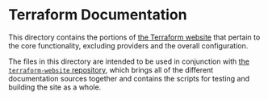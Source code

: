# Terraform Documentation

This directory contains the portions of [the Terraform website](https://www.terraform.io/) that pertain to the
core functionality, excluding providers and the overall configuration.

The files in this directory are intended to be used in conjunction with
[the `terraform-website` repository](https://github.com/DeviaVir/terraform-website), which brings all of the
different documentation sources together and contains the scripts for testing and building the site as
a whole.
